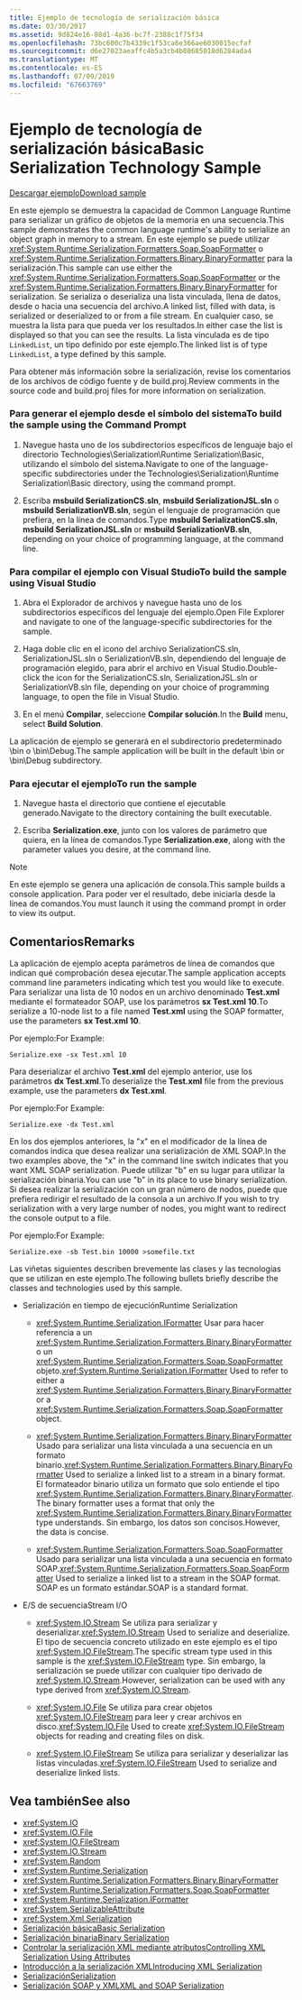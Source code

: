 ```yaml
---
title: Ejemplo de tecnología de serialización básica
ms.date: 03/30/2017
ms.assetid: 9d824e16-08d1-4a36-bc7f-2388c1f75f34
ms.openlocfilehash: 73bc600c7b4339c1f53ca6e366ae6030015ecfaf
ms.sourcegitcommit: d6e27023aeaffc4b5a3cb4b88685018d6284ada4
ms.translationtype: MT
ms.contentlocale: es-ES
ms.lasthandoff: 07/09/2019
ms.locfileid: "67663769"
---
```

# <a name="basic-serialization-technology-sample"></a><span data-ttu-id="c2c0b-102">Ejemplo de tecnología de serialización básica</span><span class="sxs-lookup"><span data-stu-id="c2c0b-102">Basic Serialization Technology Sample</span></span>

[<span data-ttu-id="c2c0b-103">Descargar ejemplo</span><span class="sxs-lookup"><span data-stu-id="c2c0b-103">Download sample</span></span>](https://download.microsoft.com/download/4/7/B/47B2164C-E780-4B10-8DE4-2CB5B886E0A6/Technologies/Serialization/Runtime%20Serialization/Basic.zip.exe)

<span data-ttu-id="c2c0b-104">En este ejemplo se demuestra la capacidad de Common Language Runtime para serializar un gráfico de objetos de la memoria en una secuencia.</span><span class="sxs-lookup"><span data-stu-id="c2c0b-104">This sample demonstrates the common language runtime's ability to serialize an object graph in memory to a stream.</span></span> <span data-ttu-id="c2c0b-105">En este ejemplo se puede utilizar <xref:System.Runtime.Serialization.Formatters.Soap.SoapFormatter> o <xref:System.Runtime.Serialization.Formatters.Binary.BinaryFormatter> para la serialización.</span><span class="sxs-lookup"><span data-stu-id="c2c0b-105">This sample can use either the <xref:System.Runtime.Serialization.Formatters.Soap.SoapFormatter> or the <xref:System.Runtime.Serialization.Formatters.Binary.BinaryFormatter> for serialization.</span></span> <span data-ttu-id="c2c0b-106">Se serializa o deserializa una lista vinculada, llena de datos, desde o hacia una secuencia del archivo.</span><span class="sxs-lookup"><span data-stu-id="c2c0b-106">A linked list, filled with data, is serialized or deserialized to or from a file stream.</span></span> <span data-ttu-id="c2c0b-107">En cualquier caso, se muestra la lista para que pueda ver los resultados.</span><span class="sxs-lookup"><span data-stu-id="c2c0b-107">In either case the list is displayed so that you can see the results.</span></span> <span data-ttu-id="c2c0b-108">La lista vinculada es de tipo `LinkedList`, un tipo definido por este ejemplo.</span><span class="sxs-lookup"><span data-stu-id="c2c0b-108">The linked list is of type `LinkedList`, a type defined by this sample.</span></span>

<span data-ttu-id="c2c0b-109">Para obtener más información sobre la serialización, revise los comentarios de los archivos de código fuente y de build.proj.</span><span class="sxs-lookup"><span data-stu-id="c2c0b-109">Review comments in the source code and build.proj files for more information on serialization.</span></span>

### <a name="to-build-the-sample-using-the-command-prompt"></a><span data-ttu-id="c2c0b-110">Para generar el ejemplo desde el símbolo del sistema</span><span class="sxs-lookup"><span data-stu-id="c2c0b-110">To build the sample using the Command Prompt</span></span>

1. <span data-ttu-id="c2c0b-111">Navegue hasta uno de los subdirectorios específicos de lenguaje bajo el directorio Technologies\Serialization\Runtime Serialization\Basic, utilizando el símbolo del sistema.</span><span class="sxs-lookup"><span data-stu-id="c2c0b-111">Navigate to one of the language-specific subdirectories under the Technologies\Serialization\Runtime Serialization\Basic directory, using the command prompt.</span></span>

2. <span data-ttu-id="c2c0b-112">Escriba **msbuild SerializationCS.sln**, **msbuild SerializationJSL.sln** o **msbuild SerializationVB.sln**, según el lenguaje de programación que prefiera, en la línea de comandos.</span><span class="sxs-lookup"><span data-stu-id="c2c0b-112">Type **msbuild SerializationCS.sln**, **msbuild SerializationJSL.sln** or **msbuild SerializationVB.sln**, depending on your choice of programming language, at the command line.</span></span>

### <a name="to-build-the-sample-using-visual-studio"></a><span data-ttu-id="c2c0b-113">Para compilar el ejemplo con Visual Studio</span><span class="sxs-lookup"><span data-stu-id="c2c0b-113">To build the sample using Visual Studio</span></span>

1. <span data-ttu-id="c2c0b-114">Abra el Explorador de archivos y navegue hasta uno de los subdirectorios específicos del lenguaje del ejemplo.</span><span class="sxs-lookup"><span data-stu-id="c2c0b-114">Open File Explorer and navigate to one of the language-specific subdirectories for the sample.</span></span>

2. <span data-ttu-id="c2c0b-115">Haga doble clic en el icono del archivo SerializationCS.sln, SerializationJSL.sln o SerializationVB.sln, dependiendo del lenguaje de programación elegido, para abrir el archivo en Visual Studio.</span><span class="sxs-lookup"><span data-stu-id="c2c0b-115">Double-click the icon for the SerializationCS.sln, SerializationJSL.sln or SerializationVB.sln file, depending on your choice of programming language, to open the file in Visual Studio.</span></span>

3. <span data-ttu-id="c2c0b-116">En el menú **Compilar**, seleccione **Compilar solución**.</span><span class="sxs-lookup"><span data-stu-id="c2c0b-116">In the **Build** menu, select **Build Solution**.</span></span>

 <span data-ttu-id="c2c0b-117">La aplicación de ejemplo se generará en el subdirectorio predeterminado \bin o \bin\Debug.</span><span class="sxs-lookup"><span data-stu-id="c2c0b-117">The sample application will be built in the default \bin or \bin\Debug subdirectory.</span></span>

### <a name="to-run-the-sample"></a><span data-ttu-id="c2c0b-118">Para ejecutar el ejemplo</span><span class="sxs-lookup"><span data-stu-id="c2c0b-118">To run the sample</span></span>

1. <span data-ttu-id="c2c0b-119">Navegue hasta el directorio que contiene el ejecutable generado.</span><span class="sxs-lookup"><span data-stu-id="c2c0b-119">Navigate to the directory containing the built executable.</span></span>

2. <span data-ttu-id="c2c0b-120">Escriba **Serialization.exe**, junto con los valores de parámetro que quiera, en la línea de comandos.</span><span class="sxs-lookup"><span data-stu-id="c2c0b-120">Type **Serialization.exe**, along with the parameter values you desire, at the command line.</span></span>

  > [!NOTE]
  > <span data-ttu-id="c2c0b-121">En este ejemplo se genera una aplicación de consola.</span><span class="sxs-lookup"><span data-stu-id="c2c0b-121">This sample builds a console application.</span></span> <span data-ttu-id="c2c0b-122">Para poder ver el resultado, debe iniciarla desde la línea de comandos.</span><span class="sxs-lookup"><span data-stu-id="c2c0b-122">You must launch it using the command prompt in order to view its output.</span></span>

## <a name="remarks"></a><span data-ttu-id="c2c0b-123">Comentarios</span><span class="sxs-lookup"><span data-stu-id="c2c0b-123">Remarks</span></span>

<span data-ttu-id="c2c0b-124">La aplicación de ejemplo acepta parámetros de línea de comandos que indican qué comprobación desea ejecutar.</span><span class="sxs-lookup"><span data-stu-id="c2c0b-124">The sample application accepts command line parameters indicating which test you would like to execute.</span></span> <span data-ttu-id="c2c0b-125">Para serializar una lista de 10 nodos en un archivo denominado **Test.xml** mediante el formateador SOAP, use los parámetros **sx Test.xml 10**.</span><span class="sxs-lookup"><span data-stu-id="c2c0b-125">To serialize a 10-node list to a file named **Test.xml** using the SOAP formatter, use the parameters **sx Test.xml 10**.</span></span>

<span data-ttu-id="c2c0b-126">Por ejemplo:</span><span class="sxs-lookup"><span data-stu-id="c2c0b-126">For Example:</span></span>

```
Serialize.exe -sx Test.xml 10
```

<span data-ttu-id="c2c0b-127">Para deserializar el archivo **Test.xml** del ejemplo anterior, use los parámetros **dx Test.xml**.</span><span class="sxs-lookup"><span data-stu-id="c2c0b-127">To deserialize the **Test.xml** file from the previous example, use the parameters **dx Test.xml**.</span></span>

<span data-ttu-id="c2c0b-128">Por ejemplo:</span><span class="sxs-lookup"><span data-stu-id="c2c0b-128">For Example:</span></span>

```
Serialize.exe -dx Test.xml
```

<span data-ttu-id="c2c0b-129">En los dos ejemplos anteriores, la "x" en el modificador de la línea de comandos indica que desea realizar una serialización de XML SOAP.</span><span class="sxs-lookup"><span data-stu-id="c2c0b-129">In the two examples above, the "x" in the command line switch indicates that you want XML SOAP serialization.</span></span> <span data-ttu-id="c2c0b-130">Puede utilizar "b" en su lugar para utilizar la serialización binaria.</span><span class="sxs-lookup"><span data-stu-id="c2c0b-130">You can use "b" in its place to use binary serialization.</span></span> <span data-ttu-id="c2c0b-131">Si desea realizar la serialización con un gran número de nodos, puede que prefiera redirigir el resultado de la consola a un archivo.</span><span class="sxs-lookup"><span data-stu-id="c2c0b-131">If you wish to try serialization with a very large number of nodes, you might want to redirect the console output to a file.</span></span>

<span data-ttu-id="c2c0b-132">Por ejemplo:</span><span class="sxs-lookup"><span data-stu-id="c2c0b-132">For Example:</span></span>

```
Serialize.exe -sb Test.bin 10000 >somefile.txt
```

<span data-ttu-id="c2c0b-133">Las viñetas siguientes describen brevemente las clases y las tecnologías que se utilizan en este ejemplo.</span><span class="sxs-lookup"><span data-stu-id="c2c0b-133">The following bullets briefly describe the classes and technologies used by this sample.</span></span>

- <span data-ttu-id="c2c0b-134">Serialización en tiempo de ejecución</span><span class="sxs-lookup"><span data-stu-id="c2c0b-134">Runtime Serialization</span></span>

  - <span data-ttu-id="c2c0b-135"><xref:System.Runtime.Serialization.IFormatter> Usar para hacer referencia a un <xref:System.Runtime.Serialization.Formatters.Binary.BinaryFormatter> o un <xref:System.Runtime.Serialization.Formatters.Soap.SoapFormatter> objeto.</span><span class="sxs-lookup"><span data-stu-id="c2c0b-135"><xref:System.Runtime.Serialization.IFormatter> Used to refer to either a <xref:System.Runtime.Serialization.Formatters.Binary.BinaryFormatter> or a <xref:System.Runtime.Serialization.Formatters.Soap.SoapFormatter> object.</span></span>

  - <span data-ttu-id="c2c0b-136"><xref:System.Runtime.Serialization.Formatters.Binary.BinaryFormatter> Usado para serializar una lista vinculada a una secuencia en un formato binario.</span><span class="sxs-lookup"><span data-stu-id="c2c0b-136"><xref:System.Runtime.Serialization.Formatters.Binary.BinaryFormatter> Used to serialize a linked list to a stream in a binary format.</span></span> <span data-ttu-id="c2c0b-137">El formateador binario utiliza un formato que solo entiende el tipo <xref:System.Runtime.Serialization.Formatters.Binary.BinaryFormatter>.</span><span class="sxs-lookup"><span data-stu-id="c2c0b-137">The binary formatter uses a format that only the <xref:System.Runtime.Serialization.Formatters.Binary.BinaryFormatter> type understands.</span></span> <span data-ttu-id="c2c0b-138">Sin embargo, los datos son concisos.</span><span class="sxs-lookup"><span data-stu-id="c2c0b-138">However, the data is concise.</span></span>

  - <span data-ttu-id="c2c0b-139"><xref:System.Runtime.Serialization.Formatters.Soap.SoapFormatter> Usado para serializar una lista vinculada a una secuencia en formato SOAP.</span><span class="sxs-lookup"><span data-stu-id="c2c0b-139"><xref:System.Runtime.Serialization.Formatters.Soap.SoapFormatter> Used to serialize a linked list to a stream in the SOAP format.</span></span> <span data-ttu-id="c2c0b-140">SOAP es un formato estándar.</span><span class="sxs-lookup"><span data-stu-id="c2c0b-140">SOAP is a standard format.</span></span>

- <span data-ttu-id="c2c0b-141">E/S de secuencia</span><span class="sxs-lookup"><span data-stu-id="c2c0b-141">Stream I/O</span></span>

  - <span data-ttu-id="c2c0b-142"><xref:System.IO.Stream> Se utiliza para serializar y deserializar.</span><span class="sxs-lookup"><span data-stu-id="c2c0b-142"><xref:System.IO.Stream> Used to serialize and deserialize.</span></span> <span data-ttu-id="c2c0b-143">El tipo de secuencia concreto utilizado en este ejemplo es el tipo <xref:System.IO.FileStream>.</span><span class="sxs-lookup"><span data-stu-id="c2c0b-143">The specific stream type used in this sample is the <xref:System.IO.FileStream> type.</span></span> <span data-ttu-id="c2c0b-144">Sin embargo, la serialización se puede utilizar con cualquier tipo derivado de <xref:System.IO.Stream>.</span><span class="sxs-lookup"><span data-stu-id="c2c0b-144">However, serialization can be used with any type derived from <xref:System.IO.Stream>.</span></span>

  - <span data-ttu-id="c2c0b-145"><xref:System.IO.File> Se utiliza para crear objetos <xref:System.IO.FileStream> para leer y crear archivos en disco.</span><span class="sxs-lookup"><span data-stu-id="c2c0b-145"><xref:System.IO.File> Used to create <xref:System.IO.FileStream> objects for reading and creating files on disk.</span></span>

  - <span data-ttu-id="c2c0b-146"><xref:System.IO.FileStream> Se utiliza para serializar y deserializar las listas vinculadas.</span><span class="sxs-lookup"><span data-stu-id="c2c0b-146"><xref:System.IO.FileStream> Used to serialize and deserialize linked lists.</span></span>

## <a name="see-also"></a><span data-ttu-id="c2c0b-147">Vea también</span><span class="sxs-lookup"><span data-stu-id="c2c0b-147">See also</span></span>

- <xref:System.IO>
- <xref:System.IO.File>
- <xref:System.IO.FileStream>
- <xref:System.IO.Stream>
- <xref:System.Random>
- <xref:System.Runtime.Serialization>
- <xref:System.Runtime.Serialization.Formatters.Binary.BinaryFormatter>
- <xref:System.Runtime.Serialization.Formatters.Soap.SoapFormatter>
- <xref:System.Runtime.Serialization.IFormatter>
- <xref:System.SerializableAttribute>
- <xref:System.Xml.Serialization>
- [<span data-ttu-id="c2c0b-148">Serialización básica</span><span class="sxs-lookup"><span data-stu-id="c2c0b-148">Basic Serialization</span></span>](../../../docs/standard/serialization/basic-serialization.md)
- [<span data-ttu-id="c2c0b-149">Serialización binaria</span><span class="sxs-lookup"><span data-stu-id="c2c0b-149">Binary Serialization</span></span>](../../../docs/standard/serialization/binary-serialization.md)
- [<span data-ttu-id="c2c0b-150">Controlar la serialización XML mediante atributos</span><span class="sxs-lookup"><span data-stu-id="c2c0b-150">Controlling XML Serialization Using Attributes</span></span>](../../../docs/standard/serialization/controlling-xml-serialization-using-attributes.md)
- [<span data-ttu-id="c2c0b-151">Introducción a la serialización XML</span><span class="sxs-lookup"><span data-stu-id="c2c0b-151">Introducing XML Serialization</span></span>](../../../docs/standard/serialization/introducing-xml-serialization.md)
- [<span data-ttu-id="c2c0b-152">Serialización</span><span class="sxs-lookup"><span data-stu-id="c2c0b-152">Serialization</span></span>](../../../docs/standard/serialization/index.md)
- [<span data-ttu-id="c2c0b-153">Serialización SOAP y XML</span><span class="sxs-lookup"><span data-stu-id="c2c0b-153">XML and SOAP Serialization</span></span>](../../../docs/standard/serialization/xml-and-soap-serialization.md)
